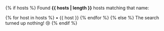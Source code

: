 {% if hosts %}
Found **{{ hosts | length }}** hosts matching that name:

{% for host in hosts %}
• {{ host }}
{% endfor %}
{% else %}
The search turned up nothing! :cry:
{% endif %}